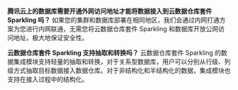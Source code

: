 ﻿**腾讯云上的数据库需要开通外网访问地址才能将数据接入到云数据仓库套件 Sparkling 吗？**
如果您的集群和数据库部署在相同地区，我们会通过内网打通方案为您进行内网联通，无需您将云数据仓库套件 Sparkling 和数据库开放公网访问地址，极大地保证安全性。

**云数据仓库套件 Sparkling 支持抽取和转换吗？**
云数据仓库套件 Sparkling 的数据集成模块支持轻量的抽取和转换，对于关系型数据库，用户可以分别从行级、列级方式抽取目标数据接入数据仓库。对于非结构化和半结构化的数据，集成模块也支持在接入过程中的结构化。


